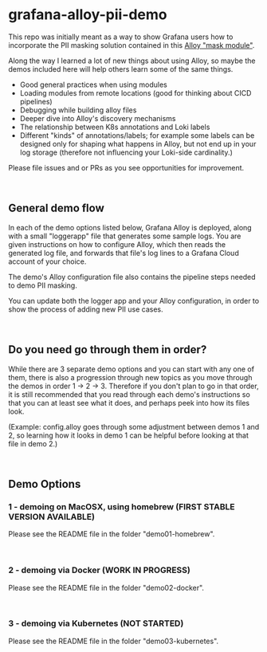 # grafana-alloy-pii-demo
This repo was initially meant as a way to show Grafana users how to incorporate the PII masking solution contained in this [Alloy "mask module"](https://github.com/grafana/alloy-modules/blob/main/modules/kubernetes/annotations/logs/mask.alloy).

Along the way I learned a lot of new things about using Alloy, so maybe the demos included here will help others learn some of the same things.
- Good general practices when using modules
- Loading modules from remote locations (good for thinking about CICD pipelines)
- Debugging while building alloy files
- Deeper dive into Alloy's discovery mechanisms
- The relationship between K8s annotations and Loki labels
- Different "kinds" of annotations/labels; for example some labels can be designed only for shaping what happens in Alloy, but not end up in your log storage (therefore not influencing your Loki-side cardinality.)

Please file issues and or PRs as you see opportunities for improvement.

&nbsp;  
## General demo flow
In each of the demo options listed below, Grafana Alloy is deployed, along with a small "loggerapp" file 
that generates some sample logs. You are given instructions on how to configure Alloy, which then reads the 
generated log file, and forwards that file's log lines to a Grafana Cloud account of your choice.

The demo's Alloy configuration file also contains the pipeline steps needed to demo PII masking. 

You can update both the logger app and your Alloy configuration, in order to show the process of adding new
PII use cases.


&nbsp;  
## Do you need go through them in order?

While there are 3 separate demo options and you can start with any one of them, there is also a progression
through new topics as you move through the demos in order 1 -> 2 -> 3. Therefore if you don't plan
to go in that order, it is still recommended that you read through each demo's instructions so that you can
at least see what it does, and perhaps peek into how its files look. 

(Example: config.alloy goes through some adjustment between demos 1 and 2, so learning how it looks in 
demo 1 can be helpful before looking at that file in demo 2.)

&nbsp;  
## Demo Options

### 1 - demoing on MacOSX, using homebrew (FIRST STABLE VERSION AVAILABLE)
Please see the README file in the folder "demo01-homebrew".

&nbsp;  
### 2 - demoing via Docker (WORK IN PROGRESS)
Please see the README file in the folder "demo02-docker".

&nbsp;  
### 3 - demoing via Kubernetes (NOT STARTED)
Please see the README file in the folder "demo03-kubernetes".
